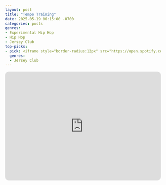 ```yaml
---
layout: post
title: "Tempo Training"
date: 2025-05-19 06:15:00 -0700
categories: posts
genres:
- Experimental Hip Hop
- Hip Hop
- Jersey Club 
top-picks:
- pick: <iframe style="border-radius:12px" src="https://open.spotify.com/embed/album/4jEsMAMqwfI6TUYaVixSNJ?utm_source=generator" width="100%" height="352" frameBorder="0" allowfullscreen="" allow="autoplay; clipboard-write; encrypted-media; fullscreen; picture-in-picture" loading="lazy"></iframe>
  genres:
  - Jersey Club 
---
```

<iframe style="border-radius:12px" src="https://open.spotify.com/embed/playlist/6h0ndd1Kk2fHPqd79NoEXY?utm_source=generator" width="100%" height="352" frameBorder="0" allowfullscreen="" allow="autoplay; clipboard-write; encrypted-media; fullscreen; picture-in-picture" loading="lazy"></iframe>